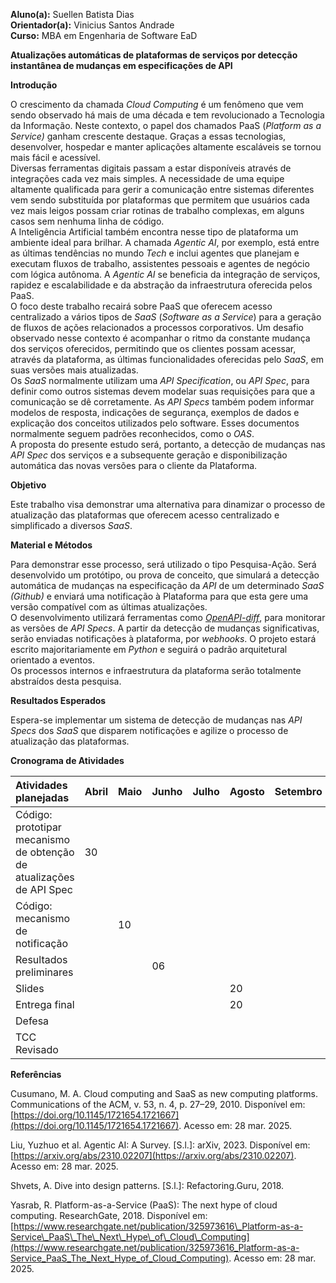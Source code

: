 **Aluno(a):** Suellen Batista Dias  
**Orientador(a):**  Vinicius Santos Andrade  
**Curso:** MBA em Engenharia de Software EaD

**Atualizações automáticas de plataformas de serviços por detecção instantânea  de mudanças em especificações de API**

**Introdução**  
	  
O crescimento da chamada *Cloud Computing* é um fenômeno que vem sendo observado há mais de uma década e tem revolucionado a Tecnologia da Informação. Neste contexto, o papel dos chamados PaaS (*Platform as a Service)* ganham crescente destaque. Graças a essas tecnologias, desenvolver, hospedar e manter aplicações altamente escaláveis se tornou mais fácil e acessível.   
Diversas ferramentas digitais passam a estar disponíveis através de integrações cada vez mais simples. A necessidade de uma equipe altamente qualificada para gerir a comunicação entre sistemas diferentes vem sendo substituída por plataformas que permitem que usuários cada vez mais leigos possam criar rotinas de trabalho complexas, em alguns casos sem nenhuma linha de código.  
A Inteligência Artificial também encontra nesse tipo de plataforma um ambiente ideal para brilhar. A chamada *Agentic AI*, por exemplo, está entre as últimas tendências no mundo *Tech* e inclui agentes que planejam e executam fluxos de trabalho, assistentes pessoais e agentes de negócio com lógica autônoma. A *Agentic AI* se beneficia da integração de serviços, rapidez e escalabilidade e da abstração da infraestrutura oferecida pelos PaaS.   
O foco deste trabalho recairá sobre PaaS que oferecem acesso centralizado a vários tipos de *SaaS* (*Software as a Service*) para a geração de fluxos de ações relacionados a processos corporativos. Um desafio observado nesse contexto é acompanhar o ritmo da constante mudança dos serviços oferecidos, permitindo que os clientes possam acessar, através da plataforma, as últimas funcionalidades oferecidas pelo *SaaS*, em suas versões mais atualizadas.  
Os *SaaS* normalmente utilizam uma *API Specification*, ou *API Spec*, para definir como outros sistemas devem modelar suas requisições para que a comunicação se dê corretamente. As *API Specs* também podem informar modelos de resposta, indicações de segurança, exemplos de dados e explicação dos conceitos utilizados pelo software. Esses documentos normalmente seguem padrões reconhecidos, como o *OAS*.   
A proposta do presente estudo será, portanto, a detecção de mudanças nas *API Spec* dos serviços e a subsequente geração e disponibilização automática das novas versões para o cliente da Plataforma.

**Objetivo**

Este trabalho visa demonstrar uma alternativa para dinamizar o processo de atualização das plataformas que oferecem acesso centralizado e simplificado a diversos *SaaS*. 

**Material e Métodos**

Para demonstrar esse processo, será utilizado o tipo Pesquisa-Ação. Será desenvolvido um protótipo, ou prova de conceito, que simulará a detecção automática de mudanças na especificação da *API* de um determinado *SaaS (Github)* e enviará uma notificação à Plataforma para que esta gere uma versão compatível com as últimas atualizações.   
O desenvolvimento utilizará ferramentas como [*OpenAPI-diff*](https://github.com/OpenAPITools/openapi-diff), para monitorar as versões de *API Specs*. A partir da detecção de mudanças significativas, serão enviadas notificações à plataforma, por *webhooks*. O projeto estará escrito majoritariamente em *Python* e seguirá o padrão arquitetural orientado a eventos.   
Os processos internos e infraestrutura da plataforma serão totalmente abstraídos desta pesquisa.

**Resultados Esperados**

Espera-se implementar um sistema de detecção de mudanças nas *API Specs* dos *SaaS* que disparem notificações e agilize o processo de atualização das plataformas. 

**Cronograma de Atividades**

| Atividades planejadas | Abril | Maio | Junho | Julho | Agosto | Setembro | Outubro |
| :---- | ----- | ----- | ----- | ----- | ----- | ----- | ----- |
| Código: prototipar mecanismo de obtenção de atualizações de API Spec | 30 |  |  |  |  |  |  |
| Código: mecanismo de notificação |  | 10 |  |  |  |  |  |
| Resultados preliminares |  |  | 06 |  |  |  |  |
| Slides |  |  |  |  | 20 |  |  |
| Entrega final |  |  |  |  | 20 |  |  |
| Defesa |  |  |  |  |  |  |  |
| TCC Revisado |  |  |  |  |  |  |  |

**Referências** 

Cusumano, M. A. Cloud computing and SaaS as new computing platforms. Communications of the ACM, v. 53, n. 4, p. 27–29, 2010\. Disponível em: [https://doi.org/10.1145/1721654.1721667](https://doi.org/10.1145/1721654.1721667). Acesso em: 28 mar. 2025\.

Liu, Yuzhuo et al. Agentic AI: A Survey. \[S.l.\]: arXiv, 2023\. Disponível em: [https://arxiv.org/abs/2310.02207](https://arxiv.org/abs/2310.02207). Acesso em: 28 mar. 2025\.

Shvets, A. Dive into design patterns. \[S.l.\]: Refactoring.Guru, 2018\.

Yasrab, R. Platform-as-a-Service (PaaS): The next hype of cloud computing. ResearchGate, 2018\. Disponível em: [https://www.researchgate.net/publication/325973616\_Platform-as-a-Service\_PaaS\_The\_Next\_Hype\_of\_Cloud\_Computing](https://www.researchgate.net/publication/325973616_Platform-as-a-Service_PaaS_The_Next_Hype_of_Cloud_Computing). Acesso em: 28 mar. 2025\.


